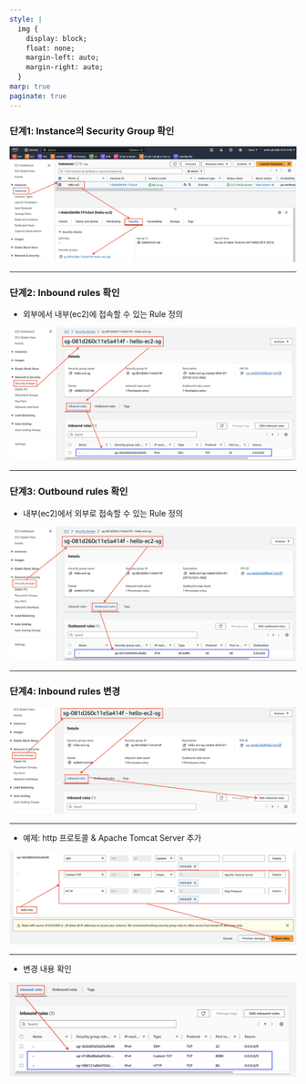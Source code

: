 ```yaml
---
style: |
  img {
    display: block;
    float: none;
    margin-left: auto;
    margin-right: auto;
  }
marp: true
paginate: true
---
```

### 단계1: Instance의 Security Group 확인 
![alt text](./img/image.png)

---
### 단계2: Inbound rules 확인
- 외부에서 내부(ec2)에 접속할 수 있는 Rule 정의 

![alt text](./img/image-1.png)

---
### 단계3: Outbound rules 확인 
- 내부(ec2)에서 외부로 접속할 수 있는 Rule 정의

![alt text](./img/image-2.png)

---
### 단계4: Inbound rules 변경 
![alt text](./img/image-3.png)

---
- 예제: http 프로토콜 & Apache Tomcat Server 추가 

![alt text](./img/image-4.png)

---
- 변경 내용 확인 

![alt text](./img/image-5.png)

